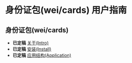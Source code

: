 身份证包(wei/cards) 用户指南
===============================

> 



身份证包(wei/cards)
-----
* **已定稿** [关于(Intro)](INTRO.md)
* **已定稿** [安装(Install)](INSTALL.md)
* **已定稿** [应用结构(Application)](APPLICATION-STRUCT.md)



